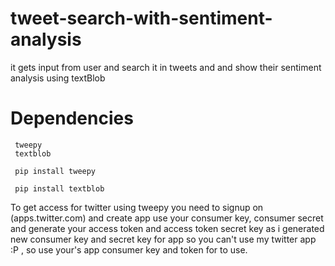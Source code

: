 # tweet-search-with-sentiment-analysis
  it gets input from user and search it in tweets and and show their sentiment analysis using textBlob
# Dependencies
     tweepy
     textblob
     
     pip install tweepy
     
     pip install textblob


To get access for twitter using tweepy you need to signup on (apps.twitter.com)
  and create app 
  use your consumer key, consumer secret and generate your access token and access token secret key
  as i generated new consumer key and secret key for app so you can't use my twitter app :P ,
  so use your's app consumer key and token for to use.
    

